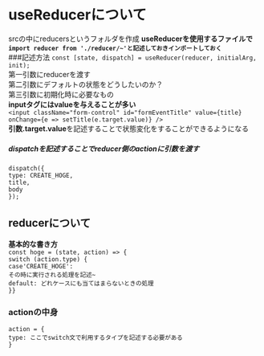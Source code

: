 # useReducerについて
srcの中にreducersというフォルダを作成 
**useReducerを使用するファイルで`import reducer from './reducer/~'と記述しておきインポートしておく`**  
###記述方法
`const [state, dispatch] = useReducer(reducer, initialArg, init);`  
第一引数にreducerを渡す  
第二引数にデフォルトの状態をどうしたいのか？  
第三引数に初期化時に必要なもの  
**inputタグにはvalueを与えることが多い**  
`<input className="form-control" id="formEventTitle" value={title} onChange={e => setTitle(e.target.value)} />`  
**引数.target.value**を記述することで状態変化をすることができるようになる  
##### dispatchを記述することでreducer側のactionに引数を渡す
	dispatch({  
	type: CREATE_HOGE,  
	title,  
	body  
	});  

## reducerについて
**基本的な書き方**  
	`const hoge = (state, action) => {`  
	`switch (action.type) {`  
	`case'CREATE_HOGE':`  
	`その時に実行される処理を記述~`  
	`default: どれケースにも当てはまらないときの処理`  
	`}}`
### actionの中身
	action = {  
	type: ここでswitch文で利用するタイプを記述する必要がある  
	}  

